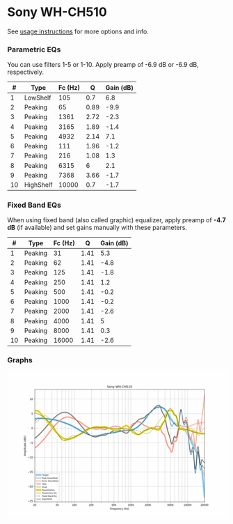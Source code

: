 # Sony WH-CH510
See [usage instructions](https://github.com/jaakkopasanen/AutoEq#usage) for more options and info.

### Parametric EQs
You can use filters 1-5 or 1-10. Apply preamp of -6.9 dB or -6.9 dB, respectively.

|   # | Type      |   Fc (Hz) |    Q |   Gain (dB) |
|-----|-----------|-----------|------|-------------|
|   1 | LowShelf  |       105 | 0.7  |         6.8 |
|   2 | Peaking   |        65 | 0.89 |        -9.9 |
|   3 | Peaking   |      1361 | 2.72 |        -2.3 |
|   4 | Peaking   |      3165 | 1.89 |        -1.4 |
|   5 | Peaking   |      4932 | 2.14 |         7.1 |
|   6 | Peaking   |       111 | 1.96 |        -1.2 |
|   7 | Peaking   |       216 | 1.08 |         1.3 |
|   8 | Peaking   |      6315 | 6    |         2.1 |
|   9 | Peaking   |      7368 | 3.66 |        -1.7 |
|  10 | HighShelf |     10000 | 0.7  |        -1.7 |

### Fixed Band EQs
When using fixed band (also called graphic) equalizer, apply preamp of **-4.7 dB** (if available) and set gains manually with these parameters.

|   # | Type    |   Fc (Hz) |    Q |   Gain (dB) |
|-----|---------|-----------|------|-------------|
|   1 | Peaking |        31 | 1.41 |         5.3 |
|   2 | Peaking |        62 | 1.41 |        -4.8 |
|   3 | Peaking |       125 | 1.41 |        -1.8 |
|   4 | Peaking |       250 | 1.41 |         1.2 |
|   5 | Peaking |       500 | 1.41 |        -0.2 |
|   6 | Peaking |      1000 | 1.41 |        -0.2 |
|   7 | Peaking |      2000 | 1.41 |        -2.6 |
|   8 | Peaking |      4000 | 1.41 |         5   |
|   9 | Peaking |      8000 | 1.41 |         0.3 |
|  10 | Peaking |     16000 | 1.41 |        -2.6 |

### Graphs
![](./Sony%20WH-CH510.png)
